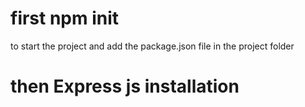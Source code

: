 # first npm init 
 to start the project and add the package.json file in the project folder

# then Express js installation
